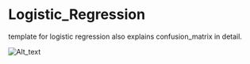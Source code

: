 # Logistic_Regression
template for logistic regression also explains confusion_matrix in detail.

![Alt_text](https://lifewithdata.com/wp-content/uploads/2022/02/confusion_matrix.png)
